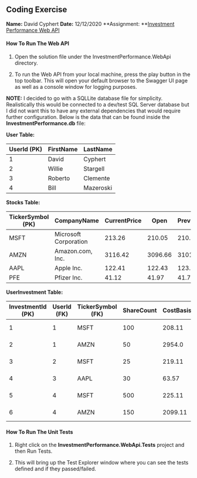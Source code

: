 ## Coding Exercise
**Name:** David Cyphert
**Date:** 12/12/2020
**Assignment: **[Investment Performance Web API](InvestmentPerformanceWebAPI.md#investment-performance-web-api)
#### How To Run The Web API
1. Open the solution file under the InvestmentPerformance.WebApi directory.

2. To run the Web API from your local machine, press the play button in the top toolbar. This will open your default browser to the Swagger UI page as well as a console window for logging purposes.

**NOTE:** I decided to go with a SQLLite database file for simplicity. Realistically this would be connected to a dev/test SQL Server database but I did not want this to have any external dependencies that would require further configuration. Below is the data that can be found inside the **InvestmentPerformance.db** file:

**User Table:**

| UserId (PK)  | FirstName  | LastName  |
| ------------ | ------------ | ------------ |
| 1  | David  | Cyphert  |
| 2  |  Willie | Stargell  |
| 3  | Roberto  |  Clemente |
| 4  | Bill  | Mazeroski  |

**Stocks Table:**

|  TickerSymbol (PK) | CompanyName  | CurrentPrice  |  Open |  PreviousClose | Bid  |  Ask | Volume  |
| ------------ | ------------ | ------------ | ------------ | ------------ | ------------ | ------------ | ------------ |
| MSFT  | Microsoft Corporation | 213.26 | 210.05 | 210.52  |  213.05 | 212.96 | 28485071  |
| AMZN | Amazon.com, Inc.  | 3116.42  | 3096.66 | 3101.49  |  3108.54 |  3112.62 |  2940618 |
| AAPL  |  Apple Inc. | 122.41 | 122.43  | 123.24  | 122.17  | 122.19  |  81462378 |
| PFE  | Pfizer Inc.  | 41.12  | 41.97 | 41.73  |  41.27 | 41.29  |  58902778 |

**UserInvestment Table:**

| InvestmentId (PK) |  UserId (FK) |  TickerSymbol (FK) |  ShareCount | CostBasis |  PurchaseDate |
| ------------ | ------------ | ------------ | ------------ | ------------ | ------------ |
|  1 |  1 | MSFT  | 100  | 208.11  |  2020-04-10 00:00:00 |
|  2 |  1 | AMZN  | 50  | 2954.0  |  2020-02-01 00:00:00 |
|  3 |  2 | MSFT  |  25 | 219.11  | 2020-08-17 00:00:00  |
|  4 |  3 | AAPL  | 30  | 63.57  | 2019-03-01 00:00:00  |
| 5 |  4 | MSFT | 500  | 225.11  | 2020-04-24 00:00:00  |
| 6 |  4 | AMZN  | 150  | 2099.11  | 2018-06-13 00:00:00  |

#### How To Run The Unit Tests
1. Right click on the **InvestmentPerformance.WebApi.Tests** project and then Run Tests.

2. This will bring up the Test Explorer window where you can see the tests defined and if they passed/failed.